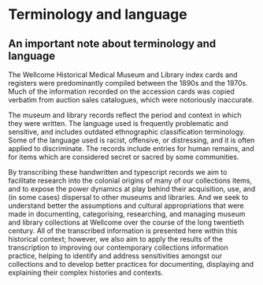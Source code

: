 # Terminology and language

## An important note about terminology and language

The Wellcome Historical Medical Museum and Library index cards and registers were predominantly compiled between the 1890s and the 1970s. Much of the information recorded on the accession cards was copied verbatim from auction sales catalogues, which were notoriously inaccurate.

The museum and library records reflect the period and context in which they were written. The language used is frequently problematic and sensitive, and includes outdated ethnographic classification terminology. Some of the language used is racist, offensive, or distressing, and it is often applied to discriminate. The records include entries for human remains, and for items which are considered secret or sacred by some communities.

By transcribing these handwritten and typescript records we aim to facilitate research into the colonial origins of many of our collections items, and to expose the power dynamics at play behind their acquisition, use, and \(in some cases\) dispersal to other museums and libraries. And we seek to understand better the assumptions and cultural appropriations that were made in documenting, categorising, researching, and managing museum and library collections at Wellcome over the course of the long twentieth century. All of the transcribed information is presented here within this historical context; however, we also aim to apply the results of the transcription to improving our contemporary collections information practice, helping to identify and address sensitivities amongst our collections and to develop better practices for documenting, displaying and explaining their complex histories and contexts.

